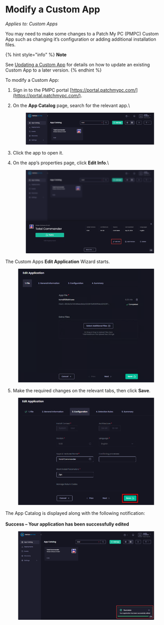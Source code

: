 # Modify a Custom App

_Applies to: Custom Apps_

You may need to make some changes to a Patch My PC (PMPC) Custom App such as changing it’s configuration or adding additional installation files.

{% hint style="info" %}
**Note**

See [Updating a Custom App](update-a-custom-app.md) for details on how to update an existing Custom App to a later version.
{% endhint %}

To modify a Custom App:

1. Sign in to the PMPC portal [https://portal.patchmypc.com/](https://portal.patchmypc.com/).
2.  On the **App Catalog** page, search for the relevant app.\


    <figure><img src="../../_images/gitbook/image%20%282015%29.png" alt="Searching for your Custom App" width="563"><figcaption></figcaption></figure>
3. Click the app to open it.
4.  On the app’s properties page, click **Edit Info**.\


    <figure><img src="../../_images/gitbook/image%20%282016%29.png" alt="Clicking “Edit Info”" width="563"><figcaption></figcaption></figure>

The Custom Apps **Edit Application** Wizard starts.

<figure><img src="../../_images/gitbook/image%20%282633%29.png" alt="Custom Apps “Edit Application” Wizard" width="563"><figcaption></figcaption></figure>

5. Make the required changes on the relevant tabs, then click **Save**.

<figure><img src="../../_images/gitbook/image%20%282634%29.png" alt="Clicking “Save”" width="563"><figcaption></figcaption></figure>

The App Catalog is displayed along with the following notification:\
\
**Success – Your application has been successfully edited**

<figure><img src="../../_images/gitbook/image%20%282019%29.png" alt="“Success – Your application has been successfully edited” notification" width="563"><figcaption></figcaption></figure>
